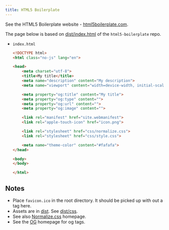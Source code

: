 ```yaml
---
title: HTML5 Boilerplate
---
```


See the HTML5 Boilerplate website - [html5boilerplate.com](https://html5boilerplate.com/).

The page below is based on [dist/index.html](https://github.com/h5bp/html5-boilerplate/blob/master/dist/index.html) of the `html5-boilerplate` repo. 

- `index.html`
    ```html
    <!DOCTYPE html>
    <html class="no-js" lang="en">

    <head>
        <meta charset="utf-8">
        <title>My title</title>
        <meta name="description" content="My description">
        <meta name="viewport" content="width=device-width, initial-scale=1">

        <meta property="og:title" content="My title">
        <meta property="og:type" content="">
        <meta property="og:url" content="">
        <meta property="og:image" content="">

        <link rel="manifest" href="site.webmanifest">
        <link rel="apple-touch-icon" href="icon.png">

        <link rel="stylesheet" href="css/normalize.css">
        <link rel="stylesheet" href="css/style.css">

        <meta name="theme-color" content="#fafafa">
    </head>

    <body>
    </body>

    </html>
    ```
    

## Notes

- Place `favicon.ico` in the root directory. It should be picked up with out a tag here.
- Assets are in [dist](https://github.com/h5bp/html5-boilerplate/tree/master/dist). See [dist/css](https://github.com/h5bp/html5-boilerplate/tree/master/dist/css).
- See also [Normalize.css](https://necolas.github.io/normalize.css/) homepage.
- See the [OG](https://ogp.me/) homepage for og tags.
